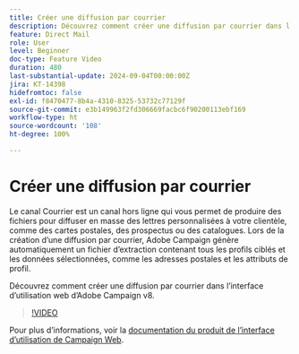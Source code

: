 ```yaml
---
title: Créer une diffusion par courrier
description: Découvrez comment créer une diffusion par courrier dans l’interface d’utilisation web d’Adobe Campaign v8.
feature: Direct Mail
role: User
level: Beginner
doc-type: Feature Video
duration: 480
last-substantial-update: 2024-09-04T00:00:00Z
jira: KT-14398
hidefromtoc: false
exl-id: f8470477-8b4a-4310-8325-53732c77129f
source-git-commit: e3b149963f2fd306669facbc6f90200113ebf169
workflow-type: ht
source-wordcount: '108'
ht-degree: 100%

---
```


# Créer une diffusion par courrier

Le canal Courrier est un canal hors ligne qui vous permet de produire des fichiers pour diffuser en masse des lettres personnalisées à votre clientèle, comme des cartes postales, des prospectus ou des catalogues. Lors de la création d’une diffusion par courrier, Adobe Campaign génère automatiquement un fichier d’extraction contenant tous les profils ciblés et les données sélectionnées, comme les adresses postales et les attributs de profil.

Découvrez comment créer une diffusion par courrier dans l’interface d’utilisation web d’Adobe Campaign v8.

>[!VIDEO](https://video.tv.adobe.com/v/3433316/?learn=on)

Pour plus d’informations, voir la [documentation du produit de l’interface d’utilisation de Campaign Web](https://experienceleague.adobe.com/fr/docs/campaign-web/v8/msg/direct-mail/gs-direct-mail).
